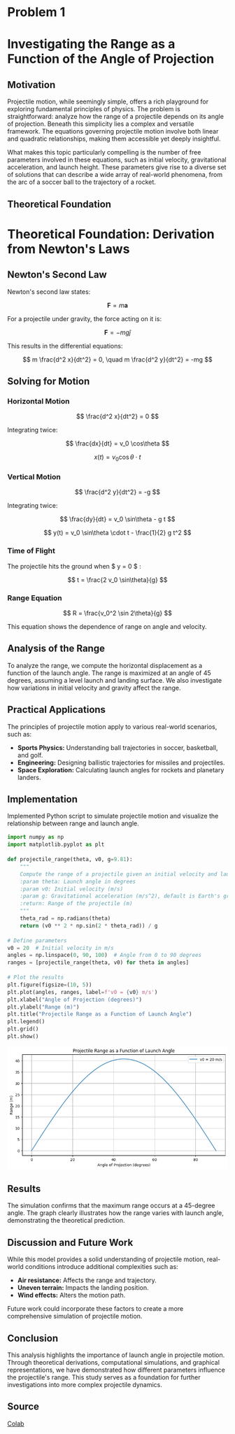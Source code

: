 # Problem 1
# Investigating the Range as a Function of the Angle of Projection

## Motivation
Projectile motion, while seemingly simple, offers a rich playground for exploring fundamental principles of physics. The problem is straightforward: analyze how the range of a projectile depends on its angle of projection. Beneath this simplicity lies a complex and versatile framework. The equations governing projectile motion involve both linear and quadratic relationships, making them accessible yet deeply insightful.

What makes this topic particularly compelling is the number of free parameters involved in these equations, such as initial velocity, gravitational acceleration, and launch height. These parameters give rise to a diverse set of solutions that can describe a wide array of real-world phenomena, from the arc of a soccer ball to the trajectory of a rocket.

## Theoretical Foundation
# Theoretical Foundation: Derivation from Newton's Laws

## Newton's Second Law
Newton's second law states:

$$
\mathbf{F} = m \mathbf{a}
$$

For a projectile under gravity, the force acting on it is:

$$
\mathbf{F} = -mg \hat{j}
$$

This results in the differential equations:

$$
m \frac{d^2 x}{dt^2} = 0, \quad m \frac{d^2 y}{dt^2} = -mg
$$

## Solving for Motion

### **Horizontal Motion**
$$
\frac{d^2 x}{dt^2} = 0
$$

Integrating twice:

$$
\frac{dx}{dt} = v_0 \cos\theta
$$

$$
x(t) = v_0 \cos\theta \cdot t
$$

### **Vertical Motion**
$$
\frac{d^2 y}{dt^2} = -g
$$

Integrating twice:

$$
\frac{dy}{dt} = v_0 \sin\theta - g t
$$

$$
y(t) = v_0 \sin\theta \cdot t - \frac{1}{2} g t^2
$$

### **Time of Flight**
The projectile hits the ground when $ y = 0 $ :

$$
t = \frac{2 v_0 \sin\theta}{g}
$$

### **Range Equation**
$$
R = \frac{v_0^2 \sin 2\theta}{g}
$$

This equation shows the dependence of range on angle and velocity.


## Analysis of the Range
To analyze the range, we compute the horizontal displacement as a function of the launch angle. The range is maximized at an angle of 45 degrees, assuming a level launch and landing surface. We also investigate how variations in initial velocity and gravity affect the range.

## Practical Applications
The principles of projectile motion apply to various real-world scenarios, such as:

- **Sports Physics:** Understanding ball trajectories in soccer, basketball, and golf.
- **Engineering:** Designing ballistic trajectories for missiles and projectiles.
- **Space Exploration:** Calculating launch angles for rockets and planetary landers.

## Implementation
Implemented Python script to simulate projectile motion and visualize the relationship between range and launch angle.

```python
import numpy as np
import matplotlib.pyplot as plt

def projectile_range(theta, v0, g=9.81):
    """
    Compute the range of a projectile given an initial velocity and launch angle.
    :param theta: Launch angle in degrees
    :param v0: Initial velocity (m/s)
    :param g: Gravitational acceleration (m/s^2), default is Earth's gravity
    :return: Range of the projectile (m)
    """
    theta_rad = np.radians(theta)
    return (v0 ** 2 * np.sin(2 * theta_rad)) / g

# Define parameters
v0 = 20  # Initial velocity in m/s
angles = np.linspace(0, 90, 100)  # Angle from 0 to 90 degrees
ranges = [projectile_range(theta, v0) for theta in angles]

# Plot the results
plt.figure(figsize=(10, 5))
plt.plot(angles, ranges, label=f'v0 = {v0} m/s')
plt.xlabel("Angle of Projection (degrees)")
plt.ylabel("Range (m)")
plt.title("Projectile Range as a Function of Launch Angle")
plt.legend()
plt.grid()
plt.show()
```

![alt text](Untitled.png)

## Results
The simulation confirms that the maximum range occurs at a 45-degree angle. The graph clearly illustrates how the range varies with launch angle, demonstrating the theoretical prediction.

## Discussion and Future Work
While this model provides a solid understanding of projectile motion, real-world conditions introduce additional complexities such as:

- **Air resistance:** Affects the range and trajectory.
- **Uneven terrain:** Impacts the landing position.
- **Wind effects:** Alters the motion path.

Future work could incorporate these factors to create a more comprehensive simulation of projectile motion.

## Conclusion
This analysis highlights the importance of launch angle in projectile motion. Through theoretical derivations, computational simulations, and graphical representations, we have demonstrated how different parameters influence the projectile's range. This study serves as a foundation for further investigations into more complex projectile dynamics.

## Source 

[Colab](https://colab.research.google.com/drive/1kGvfmv8fvOoe75ARwvITog-vv2Y6kYUD?usp=sharing) 
